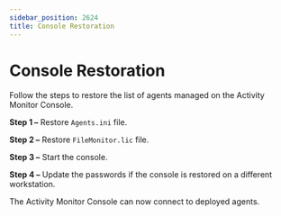 ```yaml
---
sidebar_position: 2624
title: Console Restoration
---
```


# Console Restoration

Follow the steps to restore the list of agents managed on the Activity Monitor Console.

**Step 1 –** Restore `Agents.ini` file.

**Step 2 –** Restore `FileMonitor.lic` file.

**Step 3 –** Start the console.

**Step 4 –** Update the passwords if the console is restored on a different workstation.

The Activity Monitor Console can now connect to deployed agents.